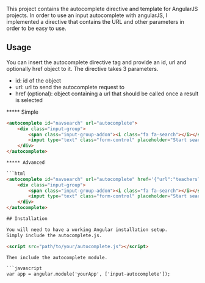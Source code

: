 This project contains the autocomplete directive and template for AngularJS projects. 
In order to use an input autocomplete with angularJS, I implemented a directive that contains the URL and other parameters in order to be easy to use.

## Usage

You can insert the autocomplete directive tag and provide an id, url and optionally href object to it.
The directive takes 3 parameters.

* id: id of the object
* url: url to send the autocomplete request to
* href (optional): object containing a url that should be called once a result is selected

***** Simple

```html
<autocomplete id="navsearch" url="autocomplete"> 
	<div class="input-group"> 
		<span class="input-group-addon"><i class="fa fa-search"></i></span> 
  		<input type="text" class="form-control" placeholder="Start searching with a course code or a teacher's name">
  	</div>	
</autocomplete>  

***** Advanced

```html
<autocomplete id="navsearch" url="autocomplete" href='{"url":"teachers?query=[query]&category=[category]"}'> 
	<div class="input-group"> 
		<span class="input-group-addon"><i class="fa fa-search"></i></span> 
  		<input type="text" class="form-control" placeholder="Start searching with a course code or a teacher's name">
  	</div>	
</autocomplete>  

## Installation

You will need to have a working Angular installation setup.
Simply include the autocomplete.js.

<script src="path/to/your/autocomplete.js"></script>

Then include the autocomplete module.

```javascript
var app = angular.module('yourApp', ['input-autocomplete']);
